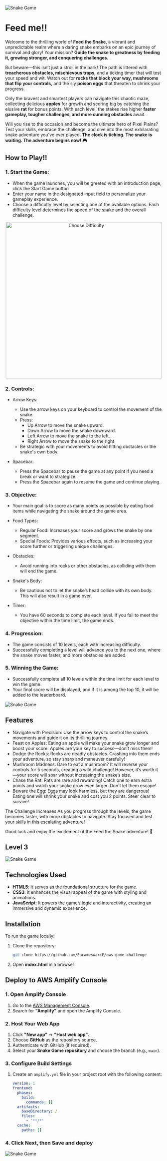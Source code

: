 ![Snake Game](./assets/images/introduction.jpg 
    "Feed the Snake Title")
# Feed me!!
Welcome to the thrilling world of **Feed the Snake**, 
a vibrant and unpredictable realm where a daring snake 
embarks on an epic journey of survival and glory! 
Your mission? **Guide the snake to greatness by feeding it, 
growing stronger, and conquering challenges.**

But beware—this isn’t just a stroll in the park! The path is littered
with **treacherous obstacles, mischievous traps,** and a ticking timer 
that will test your speed and wit. Watch out for **rocks that block
your way, mushrooms that flip your controls,** and the sly **poison eggs**
that threaten to shrink your progress.

Only the bravest and smartest players can navigate this chaotic maze,
collecting delicious **apples** for growth and scoring big by catching
the elusive **rat** for bonus points. With each level,
the stakes rise higher **faster gameplay, tougher challenges,
and more cunning obstacles** await.

Will you rise to the occasion and become the ultimate hero of Pixel
Plains? Test your skills, embrace the challenge, and dive into the
most exhilarating snake adventure you've ever played.
**The clock is ticking. The snake is waiting. The adventure begins 
now! 🎮**

## How to Play!!
### **1. Start the Game:**

- When the game launches, you will be greeted with an introduction page, click the Start Game button
- Enter your name in the designated input field to personalize your gameplay experience.
- Choose a difficulty level by selecting one of the available options. Each difficulty level determines 
the speed of the snake and the overall challenge.

<div style="text-align: center;">
    <img src="./assets/Readme_img/choose_difficulty.png" alt="Choose Difficulty" height="500" width="500">
</div>

### **2. Controls:**
  - Arrow Keys:

    - Use the arrow keys on your keyboard to control the movement of the snake.
    - Press:
      - Up Arrow to move the snake upward.
      - Down Arrow to move the snake downward.
      - Left Arrow to move the snake to the left.
      - Right Arrow to move the snake to the right.
    - Be strategic with your movements to avoid hitting obstacles or the snake's own body.
  - Spacebar:
      - Press the Spacebar to pause the game at any point if you need a break or want to strategize.
      - Press the Spacebar again to resume the game and continue playing.
### **3. Objective:**
- Your main goal is to score as many points as possible by eating food items while navigating the snake around the game area.
- Food Types:

    - Regular Food: Increases your score and grows the snake by one segment.
    - Special Foods: Provides various effects, such as increasing your score further or triggering unique challenges.
- Obstacles:

    - Avoid running into rocks or other obstacles, as colliding with them will end the game.
- Snake's Body:

  - Be cautious not to let the snake’s head collide with its own body. This will also result in a game over.
- Timer:
  - You have 60 seconds to complete each level. If you fail to meet the objective within the time limit, the game ends.
### **4. Progression:**
- The game consists of 10 levels, each with increasing difficulty.
- Successfully completing a level will advance you to the next one, where the snake moves faster, and more obstacles are added.
### **5. Winning the Game:**
- Successfully complete all 10 levels within the time limit for each level to win the game.
- Your final score will be displayed, and if it is among the top 10, it will be added to the leaderboard.

![Snake Game](./assets/Readme_img/fullscreen.png
    "StartGame")

## Features
- Navigate with Precision: 
Use the arrow keys to control the snake’s movements and
guide it on its thrilling journey.
- Feast on Apples:
Eating an apple will make your snake grow longer and boost your score. Apples are your key to success—don’t miss them!
- Dodge the Rocks:
Rocks are deadly obstacles. Crashing into them ends your adventure, so stay sharp and maneuver carefully!
- Mushroom Madness:
Dare to eat a mushroom? It will reverse your controls for 5 seconds, creating a wild challenge! However, it’s worth it—your score will soar without increasing the snake’s size.
- Chase the Rat:
Rats are rare and rewarding! Catch one to earn extra points and watch your snake grow even larger. Don't let them escape!
- Beware the Egg:
Eggs may look harmless, but they are dangerous! Eating one will shrink your snake and cost you 2 points. Steer clear to survive!

The Challenge Increases As you progress through the levels, the game becomes faster, with more obstacles to navigate. Stay focused and test your skills in this escalating adventure!

Good luck and enjoy the excitement of the Feed the Snake adventure! 🐍
## Level 3
![Snake Game](./assets/Readme_img/level-3.png
    "Level 3")

## Technologies Used
- **HTML5**: It serves as the foundational structure for the game.
- **CSS3**: It enhances the visual appeal of the game with styling and animations.
- **JavaScript**: It powers the game’s logic and interactivity, creating an immersive and dynamic experience.

## Installation
To run the game locally:
1. Clone the repository:
   ```bash
   git clone https://github.com/ParameswariE/aws-game-challenge
2. Open **index.html** in a browser

## Deploy to AWS Amplify Console
### 1. Open Amplify Console
1. Go to the [AWS Management Console](https://aws.amazon.com/console/).
2. Search for **"Amplify"** and open the Amplify Console.

### 2. Host Your Web App
1. Click **"New app"** → **"Host web app"**.
2. Choose **GitHub** as the repository source.
3. Authenticate with GitHub (if required).
4. Select your **Snake Game repository** and choose the branch (e.g., `main`).

### 3. Configure Build Settings
1. Create an `amplify.yml` file in your project root with the following content:
   ```yaml
   version: 1
   frontend:
     phases:
       build:
         commands: []
     artifacts:
       baseDirectory: /
       files:
         - '**/*'
     cache:
       paths: []

### 4. Click Next, then Save and deploy

![Snake Game](./assets/Readme_img/amplify-console.png
    "AWS Amplify")


